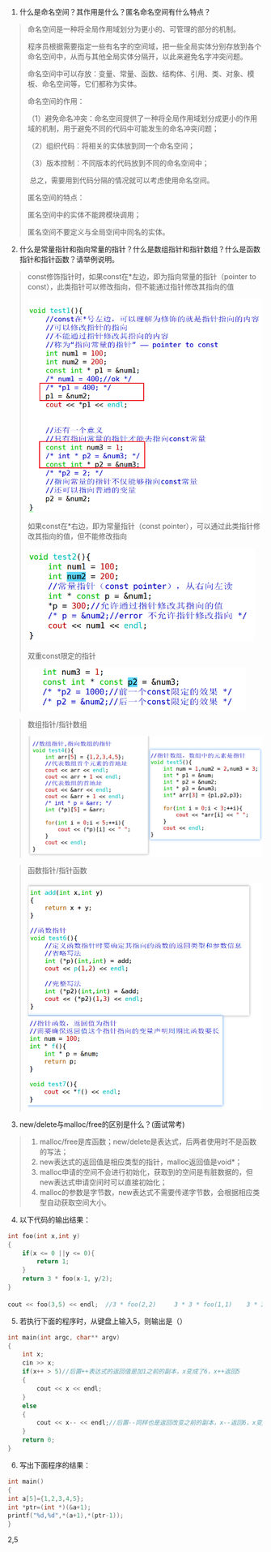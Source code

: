 1. 什么是命名空间？其作用是什么？匿名命名空间有什么特点？

> 命名空间是一种将全局作用域划分为更小的、可管理的部分的机制。
>
> 程序员根据需要指定一些有名字的空间域，把一些全局实体分别存放到各个命名空间中，从而与其他全局实体分隔开，以此来避免名字冲突问题。
>
> 命名空间中可以存放：变量、常量、函数、结构体、引用、类、对象、模板、命名空间等，它们都称为实体。
>
> 
>
> 命名空间的作用：
>
> （1）避免命名冲突：命名空间提供了一种将全局作用域划分成更小的作用域的机制，用于避免不同的代码中可能发生的命名冲突问题；
>
> （2）组织代码：将相关的实体放到同一个命名空间；
>
> （3）版本控制：不同版本的代码放到不同的命名空间中；
>
> ​	总之，需要用到代码分隔的情况就可以考虑使用命名空间。
>
> 
>
> 匿名空间的特点：
>
> 匿名空间中的实体不能跨模块调用；
>
> 匿名空间不要定义与全局空间中同名的实体。





2. 什么是常量指针和指向常量的指针？什么是数组指针和指针数组？什么是函数指针和指针函数？请举例说明。

> const修饰指针时，如果const在*左边，即为指向常量的指针（pointer to const），此类指针可以修改指向，但不能通过指针修改其指向的值
>
> <img src="day02作业.assets/image-20240603203207853.png" alt="image-20240603203207853" style="zoom:67%;" />
>
> 如果const在*右边，即为常量指针（const pointer），可以通过此类指针修改其指向的值，但不能修改指向
>
> <img src="day02作业.assets/image-20240515090546865.png" alt="image-20240515090546865" style="zoom:67%;" />
>
> 双重const限定的指针
>
> <img src="day02作业.assets/image-20240604085947750.png" alt="image-20240604085947750" style="zoom:67%;" />



> 数组指针/指针数组
>
> <img src="day02作业.assets/image-20240515090621519.png" alt="image-20240515090621519" style="zoom:67%;" />



> 函数指针/指针函数
>
> <img src="day02作业.assets/image-20240514161708778.png" alt="image-20240514161708778" style="zoom:67%;" />





3. new/delete与malloc/free的区别是什么？(面试常考)

> 1. malloc/free是库函数；new/delete是表达式，后两者使用时不是函数的写法；
> 2. new表达式的返回值是相应类型的指针，malloc返回值是void*；
> 3. malloc申请的空间不会进行初始化，获取到的空间是有脏数据的，但new表达式申请空间时可以直接初始化；
> 4. malloc的参数是字节数，new表达式不需要传递字节数，会根据相应类型自动获取空间大小。





4. 以下代码的输出结果：

``` c++
int foo(int x,int y)
{
	if(x <= 0 ||y <= 0){
		return 1;
    }
	return 3 * foo(x-1, y/2);
}

cout << foo(3,5) << endl;  //3 * foo(2,2)     3 * 3 * foo(1,1)    3 * 3 * 3 * foo(0,0)   27
```







5. 若执行下面的程序时，从键盘上输入5，则输出是（）

``` c++
int main(int argc, char** argv)
{
	int x;
	cin >> x;
	if(x++ > 5)//后置++表达式的返回值是加1之前的副本，x变成了6，x++返回5
	{
		cout << x << endl;
	}
	else
	{
		cout << x-- << endl;//后置--同样也是返回改变之前的副本，x--返回6，x变成了5
	}
	return 0;
}
```





6. 写出下面程序的结果：

``` c++
int main()
{
int a[5]={1,2,3,4,5};
int *ptr=(int *)(&a+1);
printf("%d,%d",*(a+1),*(ptr-1));
}
```

   2,5





